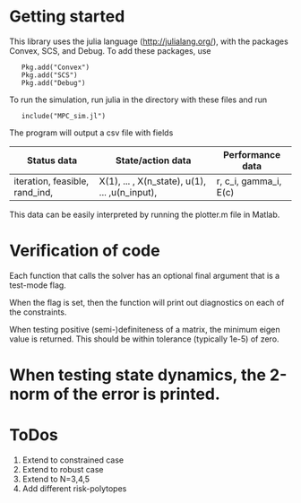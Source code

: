 # Getting started

This library uses the julia language (http://julialang.org/), with the packages Convex, SCS, and Debug. To add these packages, use 
```
   Pkg.add("Convex")
   Pkg.add("SCS")
   Pkg.add("Debug")
```

To run the simulation, run julia in the directory with these files and run
```
   include("MPC_sim.jl")
```

The program will output a csv file with fields

|  Status data                   | State/action data                             |  Performance data     |
| ------------------------------ | --------------------------------------------- | --------------------- |
| iteration, feasible, rand_ind, | X(1), ... , X(n_state), u(1), ... ,u(n_input),| r, c_i, gamma_i, E(c) |

This data can be easily interpreted by running the plotter.m file in Matlab.

# Verification of code
Each function that calls the solver has an optional final argument that is a test-mode flag.

When the flag is set, then the function will print out diagnostics on each of the constraints.

When testing positive (semi-)definiteness of a matrix, the minimum eigen value is returned. This should be within tolerance (typically 1e-5) of zero.

When testing state dynamics, the 2-norm of the error is printed.
=======
# ToDos
1. Extend to constrained case
2. Extend to robust case
3. Extend to N=3,4,5
4. Add different risk-polytopes
